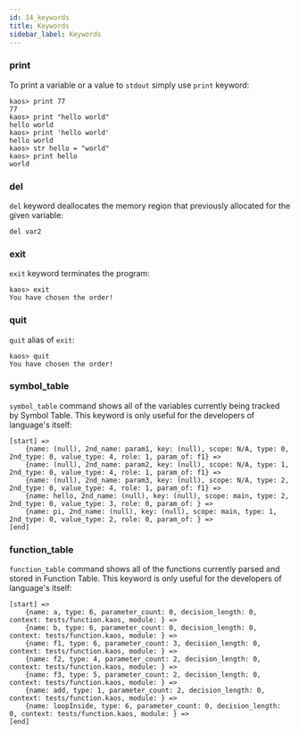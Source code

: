 ```yaml
---
id: 14_keywords
title: Keywords
sidebar_label: Keywords
---
```


### print

To print a variable or a value to `stdout` simply use `print` keyword:

```text
kaos> print 77
77
kaos> print "hello world"
hello world
kaos> print 'hello world'
hello world
kaos> str hello = "world"
kaos> print hello
world
```

### del

`del` keyword deallocates the memory region that previously allocated for the given variable:

```text
del var2
```

### exit

`exit` keyword terminates the program:

```text
kaos> exit
You have chosen the order!
```

### quit

`quit` alias of `exit`:

```text
kaos> quit
You have chosen the order!
```

### symbol_table

`symbol_table` command shows all of the variables currently being tracked by Symbol Table.
This keyword is only useful for the developers of language's itself:

```text
[start] =>
	{name: (null), 2nd_name: param1, key: (null), scope: N/A, type: 0, 2nd_type: 0, value_type: 4, role: 1, param_of: f1} =>
	{name: (null), 2nd_name: param2, key: (null), scope: N/A, type: 1, 2nd_type: 0, value_type: 4, role: 1, param_of: f1} =>
	{name: (null), 2nd_name: param3, key: (null), scope: N/A, type: 2, 2nd_type: 0, value_type: 4, role: 1, param_of: f1} =>
	{name: hello, 2nd_name: (null), key: (null), scope: main, type: 2, 2nd_type: 0, value_type: 3, role: 0, param_of: } =>
	{name: pi, 2nd_name: (null), key: (null), scope: main, type: 1, 2nd_type: 0, value_type: 2, role: 0, param_of: } =>
[end]
```

### function_table

`function_table` command shows all of the functions currently parsed and stored in Function Table.
This keyword is only useful for the developers of language's itself:

```text
[start] =>
	{name: a, type: 6, parameter_count: 0, decision_length: 0, context: tests/function.kaos, module: } =>
	{name: b, type: 6, parameter_count: 0, decision_length: 0, context: tests/function.kaos, module: } =>
	{name: f1, type: 6, parameter_count: 3, decision_length: 0, context: tests/function.kaos, module: } =>
	{name: f2, type: 4, parameter_count: 2, decision_length: 0, context: tests/function.kaos, module: } =>
	{name: f3, type: 5, parameter_count: 2, decision_length: 0, context: tests/function.kaos, module: } =>
	{name: add, type: 1, parameter_count: 2, decision_length: 0, context: tests/function.kaos, module: } =>
	{name: loopInside, type: 6, parameter_count: 0, decision_length: 0, context: tests/function.kaos, module: } =>
[end]
```
